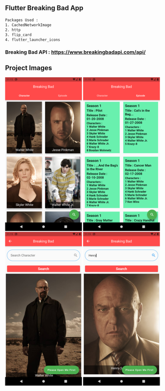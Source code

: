 ## Flutter Breaking Bad App

```
Packages Used :
1. CachedNetworkImage
2. http
3. flip_card
4. flutter_launcher_icons
```

### Breaking Bad API : https://www.breakingbadapi.com/api/

## Project Images

<img 
    src="ScreenShots/HomeScreen.png"
    alt="Home Screen With Character Tab"
    width="250px"
/>
<img 
    src="ScreenShots/EpisodeScreen.png"
    alt="Home Screen With Episode Tab"
    width="250px"
/>
<img 
    src="ScreenShots/SearchScreen.png"
    alt="Search Screen With All Characters"
    width="250px"
/>
<img 
    src="ScreenShots/SpecificCharacterSearchScreen.png"
    alt="Search Screen With Specific Character"
    width="250px"
/>
